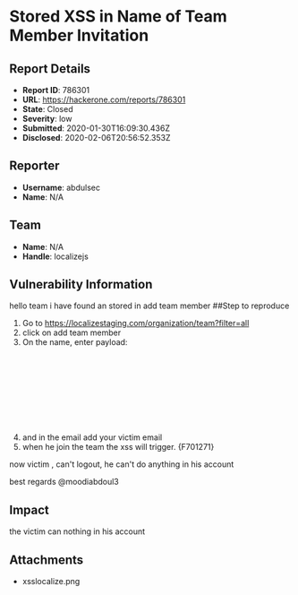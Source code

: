 # Stored XSS in Name of Team Member Invitation

## Report Details
- **Report ID**: 786301
- **URL**: https://hackerone.com/reports/786301
- **State**: Closed
- **Severity**: low
- **Submitted**: 2020-01-30T16:09:30.436Z
- **Disclosed**: 2020-02-06T20:56:52.353Z

## Reporter
- **Username**: abdulsec
- **Name**: N/A

## Team
- **Name**: N/A
- **Handle**: localizejs

## Vulnerability Information
hello team
i have found an stored in add team member
##Step to reproduce
1. Go to  https://localizestaging.com/organization/team?filter=all
2. click on add team member
3. On the name, enter payload:  </script><svg onload=alert(document.domain)>    
4. and in the email  add  your victim email
4. when he join the team the xss  will trigger.
{F701271}

now  victim , can't logout, he can't do anything in his account

best regards
@moodiabdoul3

## Impact

the victim can nothing in his account

## Attachments
- xsslocalize.png
